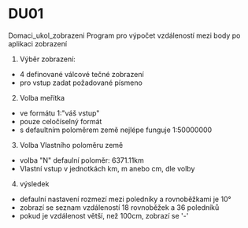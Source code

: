 # DU01
Domaci_ukol_zobrazeni
Program pro výpočet vzdáleností mezi body po aplikaci zobrazení

1) Výběr zobrazení:

 - 4 definované válcové tečné zobrazení
 - pro vstup zadat požadované písmeno

2) Volba meřítka

 - ve formátu 1:"váš vstup"
 - pouze celočíselný formát
 - s defaultním poloměrem země nejlépe funguje 1:50000000

3) Volba Vlastního poloměru země
 
 - volba "N" defaulní poloměr: 6371.11km
 - Vlastní vstup v jednotkách km, m anebo cm, dle volby

4) výsledek
 
- defaulní nastavení rozmezí mezi poledníky a rovnoběžkami je 10°
- zobrazí se seznam vzdáleností 18 rovnoběžek a 36 poledníků
- pokud je vzdálenost větší, než 100cm, zobrazí se '-'
